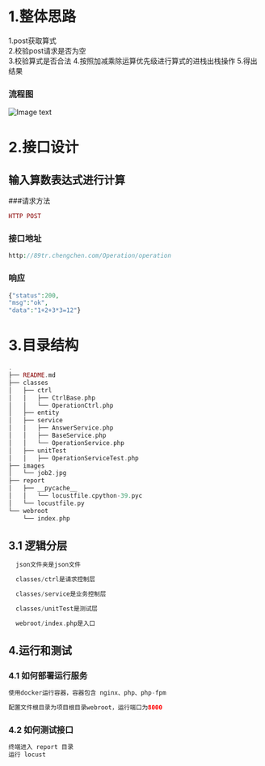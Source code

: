 # 1.整体思路
1.post获取算式  
2.校验post请求是否为空  
3.校验算式是否合法
4.按照加减乘除运算优先级进行算式的进栈出栈操作
5.得出结果
### 流程图

![Image text](https://raw.githubusercontent.com/89trillion-chengchen/job2/master/images/job2.jpg)


# 2.接口设计

## 输入算数表达式进行计算 
###请求方法  
```php 
HTTP POST
```
### 接口地址   
```php 
http://89tr.chengchen.com/Operation/operation
```
### 响应
```php 
{"status":200,
"msg":"ok",
"data":"1+2+3*3=12"}
```
# 3.目录结构

```php 
.
├── README.md
├── classes
│   ├── ctrl
│   │   ├── CtrlBase.php
│   │   └── OperationCtrl.php
│   ├── entity
│   ├── service
│   │   ├── AnswerService.php
│   │   ├── BaseService.php
│   │   └── OperationService.php
│   ├── unitTest
│   │   ├── OperationServiceTest.php
├── images
│   └── job2.jpg
├── report
│   ├── __pycache__
│   │   └── locustfile.cpython-39.pyc
│   └── locustfile.py
└── webroot
    └── index.php
```
## 3.1 逻辑分层
  ```php
    json文件夹是json文件

    classes/ctrl是请求控制层

    classes/service是业务控制层

    classes/unitTest是测试层

    webroot/index.php是入口
  ```
## 4.运行和测试
### 4.1 如何部署运行服务
  ```php
使用docker运行容器，容器包含 nginx、php、php-fpm

配置文件根目录为项目根目录webroot，运行端口为8000
  ```
### 4.2 如何测试接口
  ```php
  终端进入 report 目录
  运行 locust 
  ```